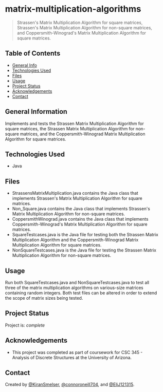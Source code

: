 # matrix-multiplication-algorithms
> Strassen's Matrix Multiplication Algorithm for square matrices, Strassen's Matrix Multiplication Algorithm for non-square matrices, and Coppersmith-Winograd's Matrix Multiplication Algorithm for square matrices. 

## Table of Contents
* [General Info](#general-information)
* [Technologies Used](#technologies-used)
* [Files](#files)
* [Usage](#usage)
* [Project Status](#project-status)
* [Acknowledgements](#acknowledgements)
* [Contact](#contact)


## General Information
Implements and tests the Strassen Matrix Multiplication Algorithm for square matrices, the Strassen Matrix Multiplication Algorithm for non-square matrices, and the Coppersmith-Winograd Matrix Multiplication Algorithm for square matrices.


## Technologies Used
- Java


## Files
- StrassensMatrixMultiplication.java contains the Java class that implements Strassen's Matrix Multiplication Algorithm for square matrices.
- Non_Square.java contains the Java class that implements Strassen's Matrix Multiplication Algorithm for non-square matrices.
- CoppersmithWinograd.java contains the Java class that implements Coppersmith-Winograd's Matrix Multiplication Algorithm for square matrices.
- SquareTestcases.java is the Java file for testing both the Strassen Matrix Multiplication Algorithm and the Coppersmith-Winograd Matrix Multiplication Algorithm for square matrices.
- NonSquareTestcases.java is the Java file for testing the Strassen Matrix Multiplication Algorithm for non-square matrices.


## Usage
Run both SquareTestcases.java and NonSquareTestcases.java to test all three of the matrix multiplication algorithms on various-size matrices containing random integers. Both test files can be altered in order to extend the scope of matrix sizes being tested. 


## Project Status
Project is: _complete_


## Acknowledgements
- This project was completed as part of coursework for CSC 345 - Analysis of Discrete Structures at the University of Arizona.


## Contact
Created by [@KiranSmelser](https://github.com/KiranSmelser), [@connoroneill704](https://github.com/connoroneill704), and [@EliJ121315](https://github.com/EliJ121315).
